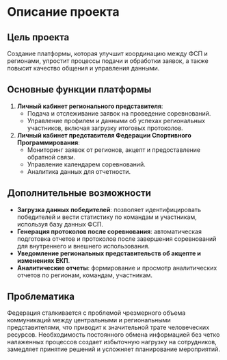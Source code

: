 # **Описание проекта**

## **Цель проекта**

Создание платформы, которая улучшит координацию между ФСП и регионами, упростит процессы подачи и обработки заявок, а также повысит качество общения и управления данными.

## **Основные функции платформы**

1. **Личный кабинет регионального представителя**:
    - Подача и отслеживание заявок на проведение соревнований.
    - Управление профилем и данными об успехах региональных участников, включая загрузку итоговых протоколов.
2. **Личный кабинет представителя Федерации Спортивного Программирования**:
    - Мониторинг заявок от регионов, акцепт и предоставление обратной связи.
    - Управление календарем соревнований.
    - Аналитика данных для отчетности.

## **Дополнительные возможности**

- **Загрузка данных победителей**: позволяет идентифицировать победителей и вести статистику по командам и участникам, используя базу данных ФСП.
- **Генерация протоколов после соревнования**: автоматическая подготовка отчетов и протоколов после завершения соревнований для внутреннего и внешнего использования.
- **Уведомление региональных представительств об акцепте и изменениях ЕКП**.
- **Аналитические отчеты**: формирование и просмотр аналитических отчетов по регионам, командам, участникам.

## **Проблематика**

Федерация сталкивается с проблемой чрезмерного объема коммуникаций между центральными и региональными представителями, что приводит к значительной трате человеческих ресурсов. Необходимость постоянного обмена информацией без четко налаженных процессов создает избыточную нагрузку на сотрудников, замедляет принятие решений и усложняет планирование мероприятий.
